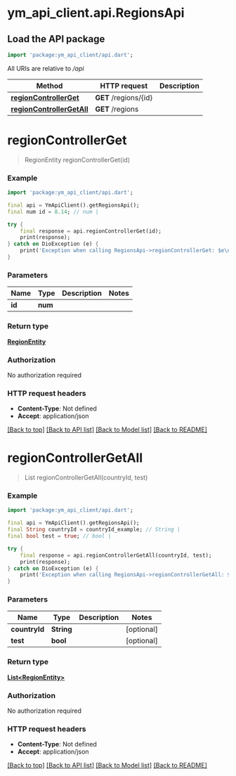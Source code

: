 # ym_api_client.api.RegionsApi

## Load the API package
```dart
import 'package:ym_api_client/api.dart';
```

All URIs are relative to */api*

Method | HTTP request | Description
------------- | ------------- | -------------
[**regionControllerGet**](RegionsApi.md#regioncontrollerget) | **GET** /regions/{id} | 
[**regionControllerGetAll**](RegionsApi.md#regioncontrollergetall) | **GET** /regions | 


# **regionControllerGet**
> RegionEntity regionControllerGet(id)



### Example
```dart
import 'package:ym_api_client/api.dart';

final api = YmApiClient().getRegionsApi();
final num id = 8.14; // num | 

try {
    final response = api.regionControllerGet(id);
    print(response);
} catch on DioException (e) {
    print('Exception when calling RegionsApi->regionControllerGet: $e\n');
}
```

### Parameters

Name | Type | Description  | Notes
------------- | ------------- | ------------- | -------------
 **id** | **num**|  | 

### Return type

[**RegionEntity**](RegionEntity.md)

### Authorization

No authorization required

### HTTP request headers

 - **Content-Type**: Not defined
 - **Accept**: application/json

[[Back to top]](#) [[Back to API list]](../README.md#documentation-for-api-endpoints) [[Back to Model list]](../README.md#documentation-for-models) [[Back to README]](../README.md)

# **regionControllerGetAll**
> List<RegionEntity> regionControllerGetAll(countryId, test)



### Example
```dart
import 'package:ym_api_client/api.dart';

final api = YmApiClient().getRegionsApi();
final String countryId = countryId_example; // String | 
final bool test = true; // bool | 

try {
    final response = api.regionControllerGetAll(countryId, test);
    print(response);
} catch on DioException (e) {
    print('Exception when calling RegionsApi->regionControllerGetAll: $e\n');
}
```

### Parameters

Name | Type | Description  | Notes
------------- | ------------- | ------------- | -------------
 **countryId** | **String**|  | [optional] 
 **test** | **bool**|  | [optional] 

### Return type

[**List&lt;RegionEntity&gt;**](RegionEntity.md)

### Authorization

No authorization required

### HTTP request headers

 - **Content-Type**: Not defined
 - **Accept**: application/json

[[Back to top]](#) [[Back to API list]](../README.md#documentation-for-api-endpoints) [[Back to Model list]](../README.md#documentation-for-models) [[Back to README]](../README.md)

